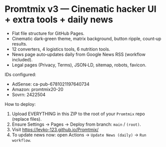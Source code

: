 
# Promtmix v3 — Cinematic hacker UI + extra tools + daily news

- Flat file structure for GitHub Pages.
- Cinematic dark‑green theme, matrix background, button ripple, count‑up results.
- 12 converters, 4 logistics tools, 6 nutrition tools.
- News page auto‑updates daily from Google News RSS (workflow included).
- Legal pages (Privacy, Terms), JSON‑LD, sitemap, robots, favicon.

IDs configured:
- AdSense: ca-pub-6781021197640734
- Amazon: promtmix20-20
- Sovrn: 2422504

How to deploy:
1) Upload EVERYTHING in this ZIP to the root of your `Promtmix` repo (replace files).
2) Ensure Settings → Pages → Deploy from branch: `main` / `(root)`.
3) Visit https://levko-123.github.io/Promtmix/
4) To update news now: open Actions → `Update News (daily)` → `Run workflow`.
